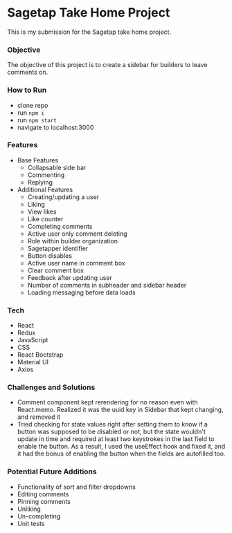 # Sagetap Take Home Project

This is my submission for the Sagetap take home project.

### Objective
The objective of this project is to create a sidebar for builders to leave comments on.

### How to Run
- clone repo
- run `npm i`
- run `npm start`
- navigate to localhost:3000

### Features
- Base Features
    - Collapsable side bar
    - Commenting
    - Replying
- Additional Features
    - Creating/updating a user
    - Liking
    - View likes
    - Like counter
    - Completing comments
    - Active user only comment deleting
    - Role within builder organization
    - Sagetapper identifier
    - Button disables
    - Active user name in comment box
    - Clear comment box
    - Feedback after updating user
    - Number of comments in subheader and sidebar header
    - Loading messaging before data loads

### Tech
- React
- Redux
- JavaScript
- CSS
- React Bootstrap
- Material UI
- Axios

### Challenges and Solutions
- Comment component kept rerendering for no reason even with React.memo. Realized it was the uuid key in Sidebar that kept changing, and removed it
- Tried checking for state values right after setting them to know if a button was supposed to be disabled or not, but the state wouldn't update in time and required at least two keystrokes in the last field to enable the button. As a result, I used the useEffect hook and fixed it, and it had the bonus of enabling the button when the fields are autofilled too.

### Potential Future Additions
- Functionality of sort and filter dropdowns
- Editing comments
- Pinning comments
- Unliking
- Un-completing
- Unit tests
